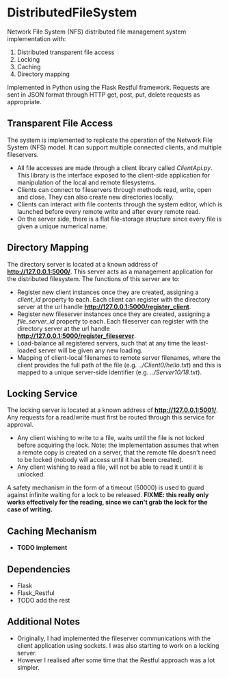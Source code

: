 # DistributedFileSystem
Network File System (NFS) distributed file management system implementation with:
1. Distributed transparent file access
2. Locking
3. Caching
4. Directory mapping

Implemented in Python using the Flask Restful framework. 
Requests are sent in JSON format through HTTP get, post, put, delete requests as appropriate.


## Transparent File Access
The system is implemented to replicate the operation of the Network File System (NFS) model. It can support multiple connected clients, and multiple fileservers. 
* All file accesses are made through a client library called <i>ClientApi.py</i>. This library is the interface exposed to the client-side application for manipulation of the local and remote filesystems.
* Clients can connect to fileservers through methods read, write, open and close. They can also create new directories locally. 
* Clients can interact with file contents through the system editor, which is launched before every remote write and after every remote read.
* On the server side, there is a flat file-storage structure since every file is given a unique numerical name. 


## Directory Mapping
The directory server is located at a known address of <b>http://127.0.0.1:5000/</b>. This server acts as a management application for the distributed filesystem.
The functions of this server are to:
* Register new client instances once they are created, assigning a <i>client_id</i> property to each. Each client can register with the directory server at the url handle <b>http://127.0.0.1:5000/register_client</b>.
* Register new fileserver instances once they are created, assigning a <i>file_server_id</i> property to each. Each fileserver can register with the directory server at the url handle <b>http://127.0.0.1:5000/register_fileserver</b>.
* Load-balance all registered servers, such that at any time the least-loaded server will be given any new loading.
* Mapping of client-local filenames to remote server filenames, where the client provides the full path of the file (e.g. <i>../Client0/hello.txt</i>) and this is mapped to a unique server-side identifier (e.g. <i>../Server10/18.txt</i>).

## Locking Service
The locking server is located at a known address of <b>http://127.0.0.1:5001/</b>. Any requests for a read/write must first be routed through this service for approval.
* Any client wishing to write to a file, waits until the file is not locked before acquiring the lock. Note: the implementation assumes that when a remote copy is created on a server, that the remote file doesn't need to be locked (nobody will access until it has been created).
* Any client wishing to read a file, will not be able to read it until it is unlocked. 

A safety mechanism in the form of a timeout (50000) is used to guard against infinite waiting for a lock to be released. <b>FIXME: this really only works effectively for the reading, since we can't grab the lock for the case of writing.</b>

## Caching Mechanism
* <b>TODO implement</b>


## Dependencies
* Flask
* Flask_Restful
* TODO add the rest

## Additional Notes
* Originally, I had implemented the fileserver communications with the client application using sockets. I was also starting to work on a locking server.
* However I realised after some time that the Restful approach was a lot simpler.
